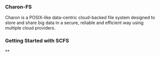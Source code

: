 ### Charon-FS
Charon is a POSIX-like data-centric cloud-backed file system designed to store and share big data in a secure, reliable and efficient way using multiple cloud providers.


### Getting Started with SCFS 
**
